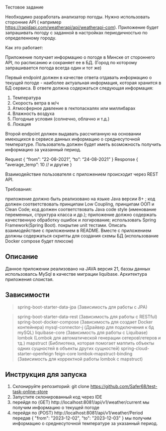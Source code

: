 Тестовое задание

Необходимо разработать анализатор погоды. Нужно использовать сторонние API (
например https://rapidapi.com/weatherapi/api/weatherapi-com). Приложение будет запрашивать погоду с заданной в
настройках периодичностью по определенному городу.

Как это работает:

Приложение получает информацию о погоде в Минске от стороннего API, по расписанию и сохраняет ее в БД.
(Город по которому запрашивается погода всегда один и тот же)

Первый endpoint должен в качестве ответа отдавать информацию о текущей погоде - наиболее актуальная информация, которая
хранится в БД сервиса. В ответе должна содержаться следующая информация:

1) Температура
2) Скорость ветра в м/ч
3) Атмосферное давление в гектопаскалях или миллибарах
4) Влажность воздуха
5) Погодные условия (солнечно, облачно и т.д.)
6) Локация

Второй endpoint должен выдавать рассчитанную на основании имеющихся в сервисе данных информацию о среднесуточной
температуре. Пользователь должен будет иметь возможность получить информацию за указанный период.

Request
{
“from”: “22-08-2021”,
“to”: “24-08-2021”
}
Response
{
“average_temp”: 10
// и другие
}

Взаимодействие пользователя с приложением происходит через REST API.

Требования:

приложение должно быть реализовано на языке Java версии 8+ ;
код должен соответствовать принципам Low Coupling, принципам ООП и Clean Code;
код должен соответствовать Java code style (именование переменных, структура класса и др.);
приложение должно содержать качественную обработку ошибок и логирование;
использовать Spring Framework(Spring Boot).
покрытие unit тестами.
Описать взаимодействие с приложением в README.
Вместе с приложением должны содержаться скрипты для создания схемы БД (использование Docker compose будет плюсом)

## Описание 
Данное приложении реализовано на JAVA версия 21, баззы данных использовалсь MySql в качестве миграции liquibase.
Архитектура приложения слоистая.
## Зависимости

> spring-boot-starter-data-jpa (Зависимость для работы с JPA)

> spring-boot-starter-data-rest (Зависимость для работы с RESTful)
> spring-boot-docker-compose (Зависимость для создает Docker контейнера)
> mysql-connector-j (Драйвер для подключения к бд mySQL)
> liquibase-core (Зависимость для работы с Liquibase)
> lombok (Lombok для автоматической генерации сетеров\гетеров и тд.)
> mapstruct (Библиотека, которая помогает маппить объекты одних сущностей в объекты других сущностей)
> spring-cloud-starter-openfeign
> feign-core
> lombok-mapstruct-binding (Зависимость для корректной работы lombok с mapstruct)

## Инструкция для запуска

1. Склонируйте репозиторий: git clone https://github.com/Safer68/test-task-online-store
2. Запустите склонированный код через IDE
3. перейдя по (GET) http://localhost:8081/api/v1/weather/current мы получим информацию о текущей погоде
4. перейдя по (POST) http://localhost:8081/api/v1/weather/Period передав
   {
   "from": "2023-12-02",
   "to": "2023-12-03"
   }
   мы получим информацию о среднесуточной температуре за указанный период.